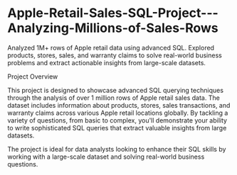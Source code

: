 # Apple-Retail-Sales-SQL-Project---Analyzing-Millions-of-Sales-Rows
Analyzed 1M+ rows of Apple retail data using advanced SQL. Explored products, stores, sales, and warranty claims to solve real-world business problems and extract actionable insights from large-scale datasets.

Project Overview

This project is designed to showcase advanced SQL querying techniques through the analysis of over 1 million rows of Apple retail sales data. The dataset includes information about products, stores, sales transactions, and warranty claims across various Apple retail locations globally. By tackling a variety of questions, from basic to complex, you'll demonstrate your ability to write sophisticated SQL queries that extract valuable insights from large datasets.

The project is ideal for data analysts looking to enhance their SQL skills by working with a large-scale dataset and solving real-world business questions.
